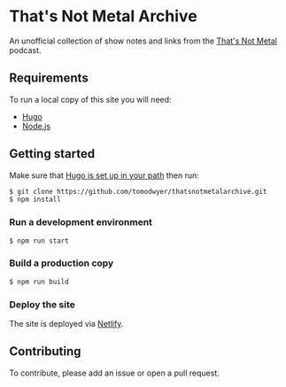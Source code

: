 # That's Not Metal Archive

An unofficial collection of show notes and links from the
[That's Not Metal](http://thatsnotmetal.net/) podcast.

## Requirements

To run a local copy of this site you will need:

- [Hugo](https://gohugo.io/)
- [Node.js](https://nodejs.org/en/)

## Getting started

Make sure that [Hugo is set up in your path](https://gohugo.io/getting-started/installing/) then run:

```bash
$ git clone https://github.com/tomodwyer/thatsnotmetalarchive.git
$ npm install
```


### Run a development environment

```bash
$ npm run start
```


### Build a production copy

```bash
$ npm run build
```

### Deploy the site

The site is deployed via [Netlify](https://www.netlify.com).

## Contributing

To contribute, please add an issue or open a pull request.
